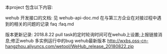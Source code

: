 本project 包含以下内容:

wehub 开发接口的文档: 见 wehub-api-doc.md
在与第三方企业在对接过程中遇到的相关的问题的记录
faq :faq.md

版本更新记录:
2018.8.22
pull task的定时轮询时间可在wehub上设置;上报链接消息;修正wehub 多实例运行中的bug
wehub最新版本
http://wxbs.oss-cn-hangzhou.aliyuncs.com/wetool/WeHub_release_20180822.zip